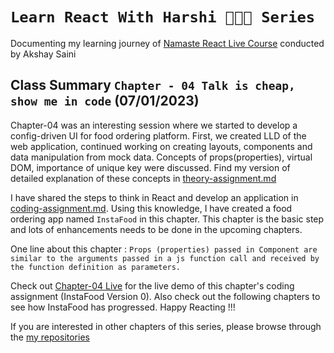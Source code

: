 # `Learn React With Harshi 👩🏻‍💻 Series`
   Documenting my learning journey of [Namaste React Live Course](https://learn.namastedev.com/) conducted by Akshay Saini

## Class Summary `Chapter - 04 Talk is cheap, show me in code` (07/01/2023)
  Chapter-04 was an interesting session where we started to develop a config-driven UI for food ordering platform. First, we created LLD of the web application, continued working on creating layouts, components and data manipulation from mock data. Concepts of props(properties), virtual DOM, importance of unique key were discussed. Find my version of detailed explanation of these concepts in [theory-assignment.md](https://github.com/Learn-React-With-Harshi/chapter-04-coding-in-react/blob/main/theory-assignment.md)
  
  I have shared the steps to think in React and develop an application in [coding-assignment.md](https://github.com/Learn-React-With-Harshi/chapter-04-coding-in-react/blob/main/coding-assignment.md). Using this knowledge, I have created a food ordering app named `InstaFood` in this chapter. This chapter is the basic step and lots of enhancements needs to be done in the upcoming chapters. 


One line about this chapter : `Props (properties) passed in Component are similar to the arguments passed in a js function call and received by the function definition as parameters.`


Check out [Chapter-04 Live](https://learn-react-with-harshi-chapter-04.netlify.app/) for the live demo of this chapter's coding assignment (InstaFood Version 0). Also check out the following chapters to see how InstaFood has progressed. Happy Reacting !!!



If you are interested in other chapters of this series, please browse through the [my repositories](https://github.com/orgs/Learn-React-With-Harshi/repositories)
